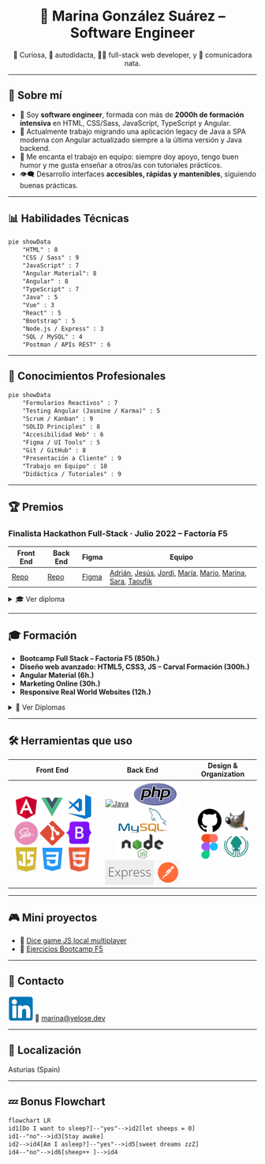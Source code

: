 
<h1 align="center">🌟 Marina González Suárez – Software Engineer</h1>
<p align="center">🧠 Curiosa, 🧩 autodidacta, 👩‍💻 full-stack web developer, y 💬 comunicadora nata.</p>

---

## 🌱 Sobre mí

- 💼 Soy **software engineer**, formada con más de **2000h de formación intensiva** en HTML, CSS/Sass, JavaScript, TypeScript y Angular.
- 🔧 Actualmente trabajo migrando una aplicación legacy de Java a SPA moderna con Angular actualizado siempre a la última versión y Java backend.
- 🤝 Me encanta el trabajo en equipo: siempre doy apoyo, tengo buen humor y me gusta enseñar a otros/as con tutoriales prácticos.
- 👁‍🗨 Desarrollo interfaces **accesibles, rápidas y mantenibles**, siguiendo buenas prácticas.

---

## 📊 Habilidades Técnicas

```mermaid
pie showData
    "HTML" : 8
    "CSS / Sass" : 9
    "JavaScript" : 7
    "Angular Material": 8
    "Angular" : 8
    "TypeScript" : 7
    "Java" : 5
    "Vue" : 3
    "React" : 5
    "Bootstrap" : 5
    "Node.js / Express" : 3
    "SQL / MySQL" : 4
    "Postman / APIs REST" : 6
```

---

## 🧠 Conocimientos Profesionales

```mermaid
pie showData
    "Formularios Reactivos" : 7
    "Testing Angular (Jasmine / Karma)" : 5
    "Scrum / Kanban" : 9
    "SOLID Principles" : 8
    "Accesibilidad Web" : 6
    "Figma / UI Tools" : 5
    "Git / GitHub" : 8
    "Presentación a Cliente" : 9
    "Trabajo en Equipo" : 10
    "Didáctica / Tutoriales" : 9
```

---

## 🏆 Premios

### Finalista Hackathon Full-Stack · Julio 2022 – Factoría F5

| Front End                                       | Back End                                                | Figma                                                                                     | Equipo                                                                                                                                                                                                                                                                                                                                              |
| ----------------------------------------------- | ------------------------------------------------------- | ----------------------------------------------------------------------------------------- | --------------------------------------------------------------------------------------------------------------------------------------------------------------------------------------------------------------------------------------------------------------------------------------------------------------------------------------------------- |
| [Repo](https://github.com/Yelose/hackathon2022) | [Repo](https://github.com/Yelose/hackathon2022-backend) | [Figma](https://www.figma.com/file/YAx91pA7TXsx38eBbMk90v/PETS-Marketplace?node-id=0%3A1) | [Adrián](https://github.com/adrianmoratilla), [Jesús](https://github.com/checkmyprojects), [Jordi](https://github.com/JordiGDavant), [María](https://github.com/MariangelicaCarvallo), [Mario](https://github.com/marioastur), [Marina](https://github.com/Yelose), [Sara](https://github.com/Saracode13), [Taoufik](https://github.com/taoufikL12) |

<details><summary>🎓 Ver diploma</summary>
<br>
<img src="https://github.com/Yelose/Yelose/blob/main/img/hackaton2022.png?raw=true" width="100%">
</details>

---

## 🎓 Formación

* **Bootcamp Full Stack – Factoría F5 (850h.)**
* **Diseño web avanzado: HTML5, CSS3, JS – Carval Formación (300h.)**
* **Angular Material (6h.)**
* **Marketing Online (30h.)**
* **Responsive Real World Websites (12h.)**

<details><summary>📄 Ver Diplomas</summary>

* ![Full Stack Developer](https://github.com/Yelose/Yelose/blob/main/img/F5Diploma-1.png?raw=true)
* ![F5 2](https://github.com/Yelose/Yelose/blob/main/img/F5Diploma-2.png?raw=true)
* ![Carval](https://github.com/Yelose/Yelose/blob/main/img/diploma-carval.png?raw=true)
* ![AngularMaterial](https://github.com/Yelose/Yelose/blob/main/img/AngularMaterial.jpg?raw=true)

</details>

---

## 🛠 Herramientas que uso

| Front End | Back End | Design & Organization | 
| :---:  |  :---:  |  :---: |
|  [![Angular](https://github.com/Yelose/Yelose/blob/main/img/angular.png?raw=true)](https://angular.io/) [![Vue](https://github.com/Yelose/Yelose/blob/main/img/vue.png?raw=true)](https://vuejs.org/guide/introduction.html) [![VS code](https://github.com/Yelose/Yelose/blob/main/img/vscode.png?raw=true)](https://code.visualstudio.com/) [![Sass](https://github.com/Yelose/Yelose/blob/main/img/sass.png?raw=true)](https://sass-lang.com/documentation/)  [![Git](https://github.com/Yelose/Yelose/blob/main/img/git.png?raw=true)](https://git-scm.com)  [![Bootstrap](https://github.com/Yelose/Yelose/blob/main/img/bootstrap.png?raw=true)](https://getbootstrap.com/)  [![JavaScript](https://github.com/Yelose/Yelose/blob/main/img/js.png?raw=true)](https://www.w3schools.com/js) [![CSS 3](https://github.com/Yelose/Yelose/blob/main/img/css.png?raw=true)](https://www.w3schools.com/cssref/) [![HTML 5](https://github.com/Yelose/Yelose/blob/main/img/html.png?raw=true)](https://www.w3schools.com/html)   | [![Java](https://github.com/Yelose/Yelose/blob/main/img/java.png?raw=true)](https://www.oracle.com/java/) [![PhP](https://github.com/Yelose/Yelose/blob/main/img/php.png?raw=true)](https://www.php.net/)  [![MySql](https://github.com/Yelose/Yelose/blob/main/img/mysql.png?raw=true)](https://dev.mysql.com/)  [![NodeJS](https://github.com/Yelose/Yelose/blob/main/img/nodejs.png?raw=true)](https://nodejs.org) [![Express](https://github.com/Yelose/Yelose/blob/main/img/express.png?raw=true)](https://expressjs.com/) [![Postman](https://github.com/Yelose/Yelose/blob/main/img/postman.png?raw=true)](https://learning.postman.com)  | [![GitHub](https://github.com/Yelose/Yelose/blob/main/img/github.png?raw=true)](https://github.com/) [![Gimp2](https://github.com/Yelose/Yelose/blob/main/img/gimp.png?raw=true)](https://www.gimp.org/)  [![Figma](https://github.com/Yelose/Yelose/blob/main/img/figma.png?raw=true)](https://www.figma.com/)  [![GitKraken](https://github.com/Yelose/Yelose/blob/main/img/gitkraken.png?raw=true)](https://www.gitkraken.com/)  |

---

## 🎮 Mini proyectos

* 🎲 [Dice game JS local multiplayer](https://github.com/Yelose/dice150)
* 🧰 [Ejercicios Bootcamp F5](https://yelose.github.io/f5exercises/)

---

## 💬 Contacto

[![LinkedIn](https://github.com/Yelose/Yelose/blob/main/img/linkedin.png?raw=true)](https://linkedin.com/in/yelose)
📧 [marina@yelose.dev](mailto:marina@yelose.dev)

---

## 📍 Localización

Asturias (Spain)

---

## 💤 Bonus Flowchart

```mermaid
flowchart LR
id1[Do I want to sleep?]--"yes"-->id2[let sheeps = 0]
id1--"no"-->id3[Stay awake]
id2-->id4[Am I asleep?]--"yes"-->id5[sweet dreams zzZ]
id4--"no"-->id6[sheep++ ]-->id4
```


